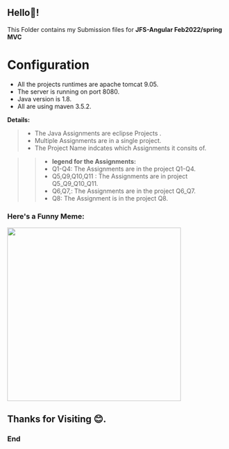 
## Hello👋!

 This Folder contains my Submission files for  **JFS-Angular Feb2022/spring MVC**

#  Configuration
 -  All the projects runtimes are apache tomcat 9.05.
 -  The server is running on port 8080.
 -  Java version is 1.8.
 -  All are using maven 3.5.2.
  
**Details:**
> - The Java Assignments are eclipse Projects .
> - Multiple Assignments are in a single project. 
> - The Project Name indcates which Assignments it consits of.

>> - **legend for the Assignments:**
>>  -  Q1-Q4:  The Assignments are in the project Q1-Q4.
>>  -  Q5,Q9,Q10,Q11 : The Assignments are in  project Q5_Q9_Q10_Q11.
>>  -  Q6,Q7,: The Assignments are in the project Q6_Q7.
>>  -  Q8: The Assignment is in the project Q8.


### Here's a Funny Meme:  
<img src="https://pbs.twimg.com/media/Eofaz_2XEAQmcpB.jpg" style: width= 400px,height-400px; >


## Thanks for Visiting 😊.
### End